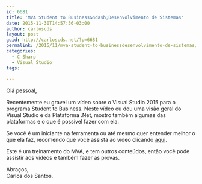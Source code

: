 ```yaml
---
id: 6681
title: 'MVA Student to Business&ndash;Desenvolvimento de Sistemas'
date: 2015-11-30T14:57:36-03:00
author: carloscds
layout: post
guid: http://carloscds.net/?p=6681
permalink: /2015/11/mva-student-to-businessdesenvolvimento-de-sistemas/
categories:
  - C Sharp
  - Visual Studio
tags:
  
---
```

Olá pessoal,

Recentemente eu gravei um vídeo sobre o Visual Studio 2015 para o programa Student to Business. Neste vídeo eu dou uma visão geral do Visual Studio e da Plataforma .Net, mostro também algumas das plataformas e o que é possível fazer com ela.

Se você é um iniciante na ferramenta ou até mesmo quer entender melhor o que ela faz, recomendo que você assista ao vídeo clicando [aqui](https://mva.microsoft.com/pt-br/training-courses/students-to-business-desenvolvimento-de-sistemas-carga-horria-1-hora-14531?l=C6ErMD9oB_9405192797).

Este é um treinamento do MVA, e tem outros conteúdos, então você pode assistir aos vídeos e também fazer as provas.

Abraços,  
Carlos dos Santos.